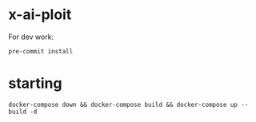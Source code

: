 # x-ai-ploit

For dev work:

```bash
pre-commit install
```

# starting
`docker-compose down && docker-compose build && docker-compose up --build -d`
